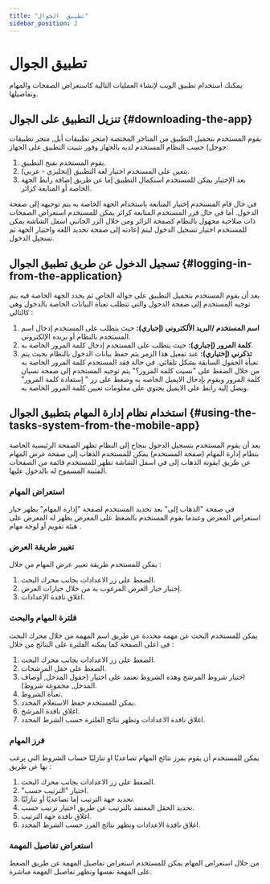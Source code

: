 ```yaml
---
title: "تطبيق  الجوال"
sidebar_position: 2
---
```


# تطبيق الجوال 
يمكنك استخدام تطبيق الويب لإنشاء العمليات التالية كاستعراض الصفحات والمهام وتفاصيلها.

## تنزيل التطبيق على الجوال {#downloading-the-app}
يقوم المستخدم بتحميل التطبيق من المتاجر المختصة (متجر تطبيقات أبل, متجر تطبيقات جوجل) حسب النظام المستخدم لديه بالجهاز وفور تثبيت التطبيق على الجهاز: 
1. يقوم المستخدم بفتح التطبيق. 
2. يتعين على المستخدم اختيار لغة التطبيق (إنجليزي - عربي).
3. بعد الإختيار يمكن للمستخدم استكمال التطبيق إما عن طريق إضافة رابط الجهة الخاصة أو المتابعة كزائر.

في حال قام المستخدم إختيار  المتابعة باستخدام الجهة الخاصة به يتم توجيهه إلى صفحة الدخول.
أما في حال قرر المستخدم المتابعة كزائر يمكن للمستخدم استعراض الصفحات ذات صلاحية مجهول بالنظام كصفحة الزائر ومن خلال الزر الجانبي اسفل الشاشة يمكن للمستخدم اختيار تسجيل الدخول ليتم إعادته إلى صفحة تحديد اللغة واختيار الجهة ثم تسجيل الدخول. 


## تسجيل الدخول عن طريق تطبيق الجوال {#logging-in-from-the-application}
بعد أن يقوم المستخدم بتحميل التطبيق على جواله الخاص ثم يحدد الجهة الخاصة فيه يتم توجيه المستخدم إلى صفحة الدخول والتي تتطلب تعبأة البيانات الخاصة بالدخول وهي كالتالي : 
1. **اسم المستخدم /البريد الألكتروني (إجباري):** حيث يتطلب على المستخدم إدخال اسم المستخدم بالنظام أو بريده الإلكتروني.
2. **كلمة المرور (إجباري):** حيث يتطلب على المستخدم إدخال كلمة المرور الخاصة به.
3. **تذكرني (إختياري):** عند تفعيل هذا الزمر يتم حفظ بيانات الدخول بالنظام بحيث يتم تعبأة الحقول السابقة بشكل تلقائي.
في حالة فقد المستخدم كلمة المرور الخاصة به من خلال الضغط على "نسيت كلمة المرور؟" يتم توجيه المستخدم إلى صفحة نسيان كلمة المرور ويقوم بإدخال الايميل الخاصه به وضغط على زر " إستعادة كلمة المرور" ويصل إليه رابط على الايميل يحتوي على معلومات تعيين كلمة المرور الخاصة به.


## استخدام نظام إدارة المهام بتطبيق الجوال {#using-the-tasks-system-from-the-mobile-app}
بعد أن يقوم المستخدم بتسجيل الدخول بنجاح إلى النظام تظهر الصفحة الرئيسية الخاصة بنظام إدارة المهام (صفحة المستخدم)
يمكن للمستخدم الذهاب إلى صفحة عرض المهام عن طريق ايقونة الذهاب إلى في اسفل الشاشة تظهر للمستخدم قائمة من الصفحات المثبتة المسموح له بالدخول عليها.

### استعراض المهام 
في صفحة "الذهاب إلى" بعد تحديد المستخدم لصفحة "إدارة المهام" يظهر خيار استعراض المعرض وعندما يقوم المستخدم بالضغط على المعرض يظهر له المعرض على هيئة تقويم أو لوحة مهام 
.
### تغيير طريقة العرض 
يمكن للمستخدم طريقة تغيير عرض المهام من خلال : 
1. الضغط على زر الاعدادات بجانب محرك البحث.
2. إختيار خيار العرض المرغوب به من خلال خيارات العرض.
3. اغلاق نافدة الإعدادات.


### فلترة المهام والبحث 
يمكن للمستخدم البحث عن مهمة محددة عن طريق اسم المهمة من خلال محرك البحث في اعلى الصفحة كما يمكنه الفلترة على النتائج من خلال : 
1. الضغط على زر الاعدادات بجانب محرك البحث.
2. الضغط على حقل المرشحات.
3. اختيار شروط المرشح  وهذه الشروط تعتمد على اختيار (حقول المدخل, أوصاف المدخل, مجموعة شروط).
4. تعبأة الشروط.
5. يمكن للمستخدم حفظ الاستعلام المحدد.
6. اغلاق نافدة المرشح.
7. اغلاق نافدة الاعدادات وتظهر نتائج الفلترة حسب الشرط المحدد.

### فرز المهام 
يمكن للمستخدم أن يقوم بفرز نتائج المهام تصاعديًا او تنازليًا حساب الشروط التي يرغب  بها عن طريق : 
1. الضغط على زر الاعدادات بجانب محرك البحث.
2. "اختيار "الترتيب حسب.
3. تحديد جهة الترتيب إما تصاعديًا أو تنازليًا.
4. تحديد الحقل المعتمد بالترتيب عن طريق اختيار ترتيب حسب.
5. اغلاق نافدة جهة الترتيب.
7. اغلاق نافدة الاعدادات وتظهر نتائج الفرز حسب الشرط المحدد.

### استعراض تفاصيل المهمة 
من خلال استعراض المهام يمكن للمستخدم استعراض تفاصيل المهمة عن طريق الضغط على المهمة نفسها وتظهر تفاصيل المهمة مباشرة.

